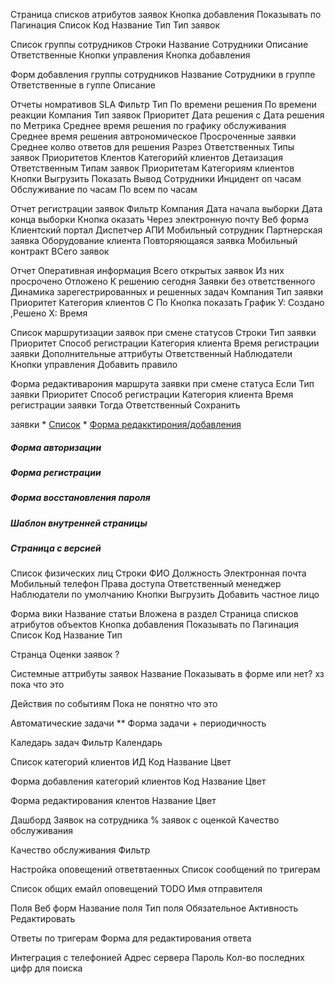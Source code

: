 

Страница списков атрибутов заявок
	Кнопка добавления
	Показывать по
	Пагинация
	Список
		Код
		Название
		Тип
		Тип заявок



Список группы сотрудников
	Строки
		Название
		Сотрудники
		Описание
		Ответственные
		Кнопки управления
	Кнопка добавления


Форм добавления группы сотрудников
	Название
	Сотрудники в группе
	Ответственные в гуппе
	Описание




Отчеты номративов SLA
	Фильтр
		Тип
			По времени решения
			По времени реакции
		Компания
		Тип заявок
		Приоритет
		Дата решения с
		Дата решения по
	Метрика
		Среднее время решения по графику обслуживания
		Среднее время решения автрономическое
		Просроченные заявки
		Среднее колво ответов для решения
	Разрез
		Ответственных
		Типы заявок
		Приоритетов
		Клентов
		Категорийй клиентов
	Детаизация
		Ответственным
		Типам заявок
		Приоритетам
		Категориям клиентов
	Кнопки 
		Выгрузить
		Показать
	Вывод
		Сотрудники
		Инцидент оп часам
		Обслуживание по часам
		По всем по часам




Отчет регистрации заявок
	Фильтр
		Компания
		Дата начала выборки
		Дата конца выборки
		Кнопка оказать
	Через 
		электронную почту
		Веб форма
		Клиентский портал
		Диспетчер
		АПИ
		Мобильный сотрудник
		Партнерская заявка
		Оборудование клиента
		Повторяющаяся заявка
		Мобильный контракт
		ВСего заявок



Отчет Оперативная информация
	Всего открытых заявок
	Из них просрочено
	Отложено
	К решению сегодня
	Заявки без ответственного
	Динамика зарегестрированных и решенных задач
		Компания
		Тип заявки
		Приоритет
		Категория клиентов
		С
		По
		Кнопка показать
		График
			У:
				Создано ,Решено
			Х:
				Время




Список маршрутизации заявок при смене статусов
	Строки
		Тип заявки
		Приоритет
		Способ регистрации
		Категория клиента
		Время регистрации заявки
		Дополнительные аттрибуты
		Ответственный
		Наблюдатели
		Кнопки управления
	Добавить правило


Форма редактиварония маршрута заявки при смене статуса
	Если
		Тип заявки
		Приоритет
		Способ регистрации
		Категория клиента
		Время регистрации заявки
	Тогда
		Ответственный
	Сохранить


 заявки
    * [Список](#manufactured-list)
    * [Форма редакктирония/добавления](#manufactured-form)


##### <a name="auth"> </a> Форма авторизации
##### Форма регистрации  
##### Форма восстановления пароля  
##### Шаблон внутренней страницы
##### Страница с версией







Список физических лиц
	Строки
		ФИО
		Должность
		Электронная почта
		Мобильный телефон
		Права доступа
		Ответственный менеджер
		Наблюдатели по умолчанию
	Кнопки
		Выгрузить
		Добавить частное лицо




Форма вики
	Название статьи
	Вложена в раздел
Страница списков атрибутов объектов
	Кнопка добавления
	Показывать по
	Пагинация
	Список
		Код
		Название
		Тип


Странца Оценки заявок
	?

Системные аттрибуты заявок
	Название
	Показывать в форме или нет? хз пока что это

Действия по событиям
	Пока не понятно что это

Автоматические задачи
	** Форма задачи
	+ периодичность

Каледарь задач
	Фильтр
	Календарь

Список категорий клиентов
	ИД
	Код
	Название
	Цвет

Форма добавления категорий клиентов
	Код
	Название
	Цвет

Форма редактирования клентов
	Название
	Цвет


Дашборд
	Заявок на сотрудника
	% заявок с оценкой
	Качество обслуживания

Качество обслуживания
	Фильтр




Настройка оповещений ответвтаенных
	Список сообщений по тригерам

Список общих емайл оповещений TODO
	Имя отправителя

Поля Веб форм
	Название поля
	Тип поля
	Обязательное
	Активность
	Редактировать





Ответы по тригерам
	Форма для редактирования ответа


Интеграция с телефонией
	Адрес сервера
	Пароль
	Кол-во последних цифр для поиска